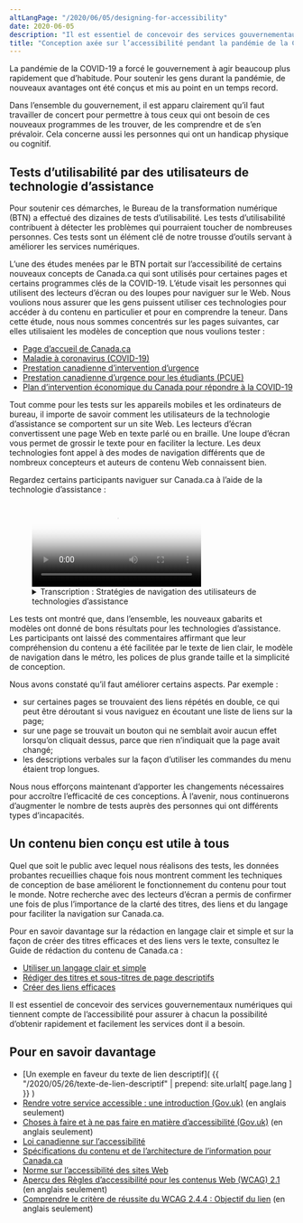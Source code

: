 ```yaml
---
altLangPage: "/2020/06/05/designing-for-accessibility"
date: 2020-06-05
description: "Il est essentiel de concevoir des services gouvernementaux numériques qui tiennent compte de l’accessibilité pour assurer à chacun la possibilité d’obtenir rapidement et facilement les services dont il a besoin."
title: "Conception axée sur l’accessibilité pendant la pandémie de la COVID-19"
---
```


La pandémie de la COVID-19 a forcé le gouvernement à agir beaucoup plus rapidement que d’habitude. Pour soutenir les gens durant la pandémie, de nouveaux avantages ont été conçus et mis au point en un temps record.

Dans l’ensemble du gouvernement, il est apparu clairement qu’il faut travailler de concert pour permettre à tous ceux qui ont besoin de ces nouveaux programmes de les trouver, de les comprendre et de s’en prévaloir. Cela concerne aussi les personnes qui ont un handicap physique ou cognitif.

## Tests d’utilisabilité par des utilisateurs de technologie d’assistance

Pour soutenir ces démarches, le Bureau de la transformation numérique (BTN) a effectué des dizaines de tests d’utilisabilité. Les tests d’utilisabilité contribuent à détecter les problèmes qui pourraient toucher de nombreuses personnes. Ces tests sont un élément clé de notre trousse d’outils servant à améliorer les services numériques.

L’une des études menées par le BTN portait sur l’accessibilité de certains nouveaux concepts de Canada.ca qui sont utilisés pour certaines pages et certains programmes clés de la COVID-19. L’étude visait les personnes qui utilisent des lecteurs d’écran ou des loupes pour naviguer sur le Web. Nous voulions nous assurer que les gens puissent utiliser ces technologies pour accéder à du contenu en particulier et pour en comprendre la teneur. Dans cette étude, nous nous sommes concentrés sur les pages suivantes, car elles utilisaient les modèles de conception que nous voulions tester&nbsp;:

- [Page d’accueil de Canada.ca](https://www.canada.ca/fr.html)
- [Maladie à coronavirus (COVID-19)](https://www.canada.ca/fr/sante-publique/services/maladies/maladie-coronavirus-covid-19.html)
- [Prestation canadienne d’intervention d’urgence](https://www.canada.ca/fr/services/prestations/ae/pcusc-application.html)
- [Prestation canadienne d’urgence pour les étudiants (PCUE)](https://www.canada.ca/fr/agence-revenu/services/prestations/prestation-urgence-etudiants.html)
- [Plan d’intervention économique du Canada pour répondre à la COVID-19](https://www.canada.ca/fr/ministere-finances/plan-intervention-economique.html)

Tout comme pour les tests sur les appareils mobiles et les ordinateurs de bureau, il importe de savoir comment les utilisateurs de la technologie d’assistance se comportent sur un site Web. Les lecteurs d’écran convertissent une page Web en texte parlé ou en braille. Une loupe d’écran vous permet de grossir le texte pour en faciliter la lecture. Les deux technologies font appel à des modes de navigation différents que de nombreux concepteurs et auteurs de contenu Web connaissent bien.

Regardez certains participants naviguer sur Canada.ca à l’aide de la technologie d’assistance&nbsp;:



<figure class="wb-mltmd wb-init video cc_on">
	<video poster="/images/assistive-tech/poster.jpg" title="Stratégies de navigation des utilisateurs de technologies d’assistance">
		<source type="video/mp4" src="/images/assistive-tech/assistive-tech-nav-1080x600-fr.mp4" />
		<track src="#inline-captions" kind="captions" data-type="text/html" srclang="fr" label="French" />
	</video>
  <figcaption>
    <details id="inline-captions">
			<summary>Transcription&nbsp;: Stratégies de navigation des utilisateurs de technologies d’assistance</summary>
      <p class="wet-boew-vd"><b>Titre&nbsp;:</b> Quelques stratégies de navigation au moyen de technologies d’assistance sur Canada.ca – mai 2020</p>
      <p class="wet-boew-vd"><b>Sous-titre&nbsp;:</b> Le participant ARCA-03 - utilisateur de JAWS - Soutien financier à partir de la page d’accueil de Canada.ca</p>
      <p class="wet-boew-vd">(On aperçoit une capture d’écran de la page d’accueil de Canada.ca. Nous faisons un zoom avant et nous voyons la fenêtre «&nbsp;Liste de liens&nbsp;» s’ouvrir en haut de la page. (Dans la fenêtre, une liste de liens s’affiche et chacun est surligné au fur et à mesure que le participant le lit à voix haute.)</p>
      <p>
        <span class="wb-tmtxt" data-begin="8.34s" data-dur="04.03s"><b>Participant 1:</b> je ne peux pas utiliser «&nbsp;Passer au contenu principal&nbsp;», </span>
        <span class="wb-tmtxt" data-begin="12.39s" data-dur="01.33s">je ne sais pas vraiment ce qui se trouve ici,</span>
        <span class="wb-tmtxt" data-begin="13.74s" data-dur="01.63s"> donc nous devrons regarder le tout.</span>
      </p>
      <p class="wet-boew-vd">(<b>Légende&nbsp;:</b> Naviguer en explorant la liste de liens sur la page)</p>
      <p>
        <span class="wb-tmtxt" data-begin="19.02s" data-dur="06.76s">D’accord, voyons voir, je vois «&nbsp;Pensions publiques&nbsp;» </span>
        <span class="wb-tmtxt" data-begin="22.17s" data-dur="05.80s">«&nbsp;Obtenir un passeport&nbsp;»... Ah! D’accord.</span>
      </p>
      <p class="wet-boew-vd">(Coronavirus (COVID-19) est surligné)</p>
      <p>
        <span class="wb-tmtxt" data-begin="27.99s" data-dur="03.81s">Coronavirus - il y a peut-être quelque chose ici. </span>
        <span class="wb-tmtxt" data-begin="31.82s" data-dur="01.91s">Vous parlez à une personne qui a été mise à pied,</span>
        <span class="wb-tmtxt" data-begin="33.75s" data-dur="01.99s"> donc nous trouverons peut-être quelque chose ici. </span>
        <span class="wb-tmtxt" data-begin="35.76s" data-dur="02.23s">Nous y reviendrons </span>
        <span class="wb-tmtxt" data-begin="38.01s" data-dur="06.60s">dans une minute.</span>
      </p>
      <p class="wet-boew-vd">(«&nbsp;Obtenez le soutien dont vous avez besoin&nbsp;» est surligné.)</p>
      <p>
        <span class="wb-tmtxt" data-begin="44.63s" data-dur="02.48s">Je vais donc commencer par «&nbsp;Obtenez le </span>
        <span class="wb-tmtxt" data-begin="47.13s" data-dur="02.83s">soutien dont vous avez besoin&nbsp;» afin de voir </span>
        <span class="wb-tmtxt" data-begin="49.98s" data-dur="03.04s">si je trouve quelque chose qui ressemble au moins</span>
        <span class="wb-tmtxt" data-begin="53.04s" data-dur="02.97s"> à un bon point de départ. Je vais donc me rendre là.</span>
      <p>
        <span class="wb-tmtxt" data-begin="54.97s" data-dur="02.00s"><b>Animateur&nbsp;:</b> D’accord</span>
      </p>
      <p class="wet-boew-vd">(Zoom arrière afin de montrer que la page devient celle du Plan d’intervention économique.)</p>
      <p class="wet-boew-vd"><b>Sous-titre&nbsp;:</b> Le participant ARCA-02 - utilisateur de JAWS – Soutien financier à partir de la page du Plan d’intervention économique</p>
      <p class="wet-boew-vd">(Capture d’écran d’une page intitulée «&nbsp;Plan d’intervention économique du Canada pour répondre à la COVID-19&nbsp;». Une case se déplace vers le bas de la page, en mettant en évidence différents éléments pendant qu’une voix robotisée [le lecteur d’écran] lit ce qui y est affiché.)</p>
      <p>
        <span class="wb-tmtxt" data-begin="61.00s" data-dur="02.14s"><b>Lecteur d’écran&nbsp;:</b> Obtenez le soutien dont vous avez besoin.</span>
        <span class="wb-tmtxt" data-begin="62.01s" data-dur="02.85s"> Plan d’intervention économique du Canada pour répondre à</span>
        <span class="wb-tmtxt" data-begin="65.18s" data-dur="01.44s">la COVID-19 tiret Canada.ca. Sélection de la langue, niveau de titre –</span>
      </p>
      <p class="wet-boew-vd">(La case surligne la page titre, puis continue de se déplacer vers le bas de la page.)</p>
      <p>
        <span class="wb-tmtxt" data-begin="66.0s" data-dur="02.00s">Plan d’intervention économique du Canada pour répondre à la COVID-19 –</span>
        <span class="wb-tmtxt" data-begin="68.00s" data-dur="01.50s">Titre de niveau 1. Le gouvernement du Canada prend des mesures immédiates,</span>
        <span class="wb-tmtxt" data-begin="69.50s" data-dur="01.50s"> importantes et décisives pour appuyer les Canadiens </span>
        <span class="wb-tmtxt" data-begin="71.00s" data-dur="01.50s">et les entreprises qui sont aux prises avec des   </span>
        <span class="wb-tmtxt" data-begin="72.50s" data-dur="01.50s">difficultés en raison de l’éclosion</span>
        <span class="wb-tmtxt" data-begin="74.00s" data-dur="02.28s">mondiale de la COVID-19.</span>
      </p>
      <p class="wet-boew-vd"><b>Légende&nbsp;:</b> Naviguer par élément de page</p>
      <p>
        <span class="wb-tmtxt" data-begin="74.0s" data-dur="01.50s">Titre de niveau 2 – Sur cette page, </span>
        <span class="wb-tmtxt" data-begin="75.5s" data-dur="01.0s">liste à trois puces,</span>
        <span class="wb-tmtxt" data-begin="76.50s" data-dur="01.5s">Puce, hyperlien&nbsp;: Soutien aux particuliers. </span>
        <span class="wb-tmtxt" data-begin="78.0s" data-dur="01.5s">Puce, hyperlien&nbsp;: Soutien aux entreprises. </span>
        <span class="wb-tmtxt" data-begin="79.50s" data-dur="01.5s">Puce, hyperlien&nbsp;: Soutien aux secteurs. </span>
        <span class="wb-tmtxt" data-begin="81.00s" data-dur="01.0s">Fin de la liste. </span>
        <span class="wb-tmtxt" data-begin="82.00s" data-dur="01.5s"><b>Participant 2:</b> Je vais choisir particuliers,</span>
        <span class="wb-tmtxt" data-begin="83.50s" data-dur="05.97s"> Soutien aux particuliers.</span>
      </p>
      <p>
        <span class="wb-tmtxt" data-begin="85.00s" data-dur="01.5s">Cela ne devrait pas aller trop vite, en fait</span>
        <span class="wb-tmtxt" data-begin="86.5s" data-dur="05.0s">je suis un lecteur JAWS lent par rapport aux autres. </span>
      </p>
      <p class="wet-boew-vd">(La case de sélection retourne au titre «&nbsp;Soutien aux particuliers&nbsp;» et se dirige vers le lien «&nbsp;Soutien aux particuliers&nbsp;»)</p>
      <p>
        <span class="wb-tmtxt" data-begin="93.00s" data-dur="02.0s"><b>Lecteur d’écran&nbsp;:</b> Titre de niveau 2 – Soutien aux particuliers.</span>
        <span class="wb-tmtxt" data-begin="95.5s" data-dur="01.5s"> Titre de niveau 3 – Particuliers et familles.</span>
        <span class="wb-tmtxt" data-begin="97.0s" data-dur="01.5s"> Liste comportant cinq éléments. </span>
        <span class="wb-tmtxt" data-begin="98.5s" data-dur="07.0s">Complément salarial temporaire pour les travailleurs essentiels à faible revenu.</span>
      </p>
      <p>
        <span class="wb-tmtxt" data-begin="107.72s" data-dur="02.41s"> <b>Participant 2:</b> Travailleurs essentiels à faible revenu... il n’est pas un travailleur</span>
        <span class="wb-tmtxt" data-begin="110.15s" data-dur="05.97s"> essentiel, n’est-ce pas? On ne le mentionne pas dans les instructions.</span>
      </p>
      <p>
        <span class="wb-tmtxt" data-begin="115.25s" data-dur="05.97s"><b>Lecteur d’écran&nbsp;:</b> (Unintelligible).</span>
      </p>
      <p class="wet-boew-vd">(La sélection se déplace aux autres éléments de la liste – Hausse des montants de l’Allocation canadienne pour enfants, Paiement du crédit spécial pour la taxe sur les produits et services, Délai supplémentaire pour produire une déclaration de revenus et se dirige vers le titre «&nbsp;Personnes ayant subi une perte de revenus&nbsp;»).</p>
      <p>
        <span class="wb-tmtxt" data-begin="121.0s" data-dur="02.5s">Titre de niveau 3 – Personnes ayant subi une perte de revenus.</span>
        <span class="wb-tmtxt" data-begin="123.5s" data-dur="01.50s"><b>Participant 2:</b> Hah!</span>
      </p>
      <p>
        <span class="wb-tmtxt" data-begin="125.0s" data-dur="01.50s"><b>Lecteur d’écran&nbsp;:</b> Liste comprenant un élément.</span>
        <span class="wb-tmtxt" data-begin="126.5s" data-dur="05.00s">Prestation canadienne d’urgence (PCU) – bouton réduit.</span>
        <span class="wb-tmtxt" data-begin="131.5s" data-dur="05.00s">Titre de niveau 3 – Personnes autochtones.</span>
      </p>
      <p class="wet-boew-vd">(La sélection se déplace à partir de la section «&nbsp;Personnes autochtones&nbsp;».)</p>
      <p>
        <span class="wb-tmtxt" data-begin="136.5s" data-dur="03.00s">Prestation canadienne d’urgence (PCU) – bouton agrandi.</span>
      </p>
      <p>
        <span class="wb-tmtxt" data-begin="139.61s" data-dur="03.17s"><b>Participant 2&nbsp;:</b> C’est un lien réduit, qui s’est</span>
        <span class="wb-tmtxt" data-begin="142.8s" data-dur="02.07s"> bel et bien agrandi, ce qui est une bonne chose – cela a fonctionné. </span>
        <span class="wb-tmtxt" data-begin="144.89s" data-dur="03.97s">Parce qu’ils ne fonctionnent pas toujours.</span>
      </p>
      <p>
        <span class="wb-tmtxt" data-begin="148.89s" data-dur="05.97s"><b>Lecteur d’écran&nbsp;:</b> Nous offrons une prestation imposable de 2 000 $ toutes les 4 semaines...</span>
      </p>
      <p class="wet-boew-vd"><b>Sous-titre&nbsp;:</b> Le participant ARCA-05 - Utilisateur du logiciel de grossissement de texte Windows – Quand faire une autre demande de PCU.</p>
      <p>
        <span class="wb-tmtxt" data-begin="156.97s" data-dur="02.48s"><b>Participant 3:</b> D’accord, je vais tout simplement à «&nbsp;Faites une autre demande&nbsp;» </span>
        <span class="wb-tmtxt" data-begin="159.47s" data-dur="02.11s">et je vois ce que disent les instructions sur les prochaines étapes à suivre.</span>
      </p>
      <p>
        <span class="wb-tmtxt" data-begin="161.6s" data-dur="01.44s">C’est écrit juste en dessous de toute façon, </span>
        <span class="wb-tmtxt" data-begin="163.06s" data-dur="02.75s">«&nbsp;Si votre situation se poursuit, vous devez </span>
        <span class="wb-tmtxt" data-begin="165.83s" data-dur="05.97s">refaire une demande de...&nbsp;»</span>
      </p>
      <p class="wet-boew-vd">(Le pointeur se déplace sur l’écran afin de trouver plus d’information.)</p>
      <p>
        <span class="wb-tmtxt" data-begin="175.3s" data-dur="02.96s">Donc, je ne suis pas certain, parce que le </span>
        <span class="wb-tmtxt" data-begin="178.28s" data-dur="02.35s">moment auquel je dois présenter ma demande </span>
        <span class="wb-tmtxt" data-begin="180.65s" data-dur="01.69s">pour le versement du 10 mai ce n’est pas indiqué ici, </span>
        <span class="wb-tmtxt" data-begin="182.36s" data-dur="01.81s">où je m’attendais à le voir. On indique tout simplement </span>
        <span class="wb-tmtxt" data-begin="184.19s" data-dur="03.34s">que je dois présenter une nouvelle demande aux quatre semaines.</span>
      </p>
      <p class="wet-boew-vd">Légende&nbsp;: Utilise le menu latéral pour s’orienter.</p>
      <p class="wet-boew-vd">(Le pointeur se déplace au menu Section, situé à droite de l’écran.)</p>
      <span class="wb-tmtxt" data-begin="187.55s" data-dur="04.90s">Oui&nbsp;: «&nbsp;Qui peut faire une demande&nbsp;», «&nbsp;Comment faire une demande&nbsp;»,</span>
      <span class="wb-tmtxt" data-begin="192.47s" data-dur="01.74s"> on m’indique que je me trouve ici, «&nbsp;Continuez de recevoir </span>
      <span class="wb-tmtxt" data-begin="194.23s" data-dur="02.84s">vos paiements&nbsp;». Donc, je sens que je suis </span>
      <span class="wb-tmtxt" data-begin="197.09s" data-dur="05.97s">au bon endroit. Ah! Voilà!</span>
      <p class="wet-boew-vd">(Le pointeur se déplace sous le lien «&nbsp;Déterminez quand faire une autre demande&nbsp;».)</p>
      <p class="wet-boew-vd"><b>Sous-titre&nbsp;:</b> Participant ARCA-04 - Le participant ARCA-04 – Utilise NVDA – Contactez-nous à propos de la PCU.</p>
      <p class="wet-boew-vd">(Capture d’écran d’une page intitulée&nbsp;: «&nbsp;Demander la PCU auprès de l’ARC&nbsp;: Comment faire une demande&nbsp;». On trouve un menu intitulé «&nbsp;Sections&nbsp;» sur le côté droit de la page. Une case de sélection se déplace autour des éléments qui se trouvent sur la page. On peut entendre le lecteur d’écran par l’intermédiaire de la vidéo, mais les paroles sont inintelligibles.)</p>
      <p>
        <span class="wb-tmtxt" data-begin="218.00s" data-dur="04.0s"><b>Participant 4:</b> Contactez-nous à propos de la PCU – Hé! Essayons ça!</span>
      </p>
      <p class="wet-boew-vd">(page intitulée&nbsp;: «&nbsp;Contactez-nous à propos de la PCU &nbsp;» )</p>
      <p>
        <span class="wb-tmtxt" data-begin="222.00s" data-dur="15.0s"><b>Lecteur d’écran&nbsp;:</b> (Inintelligible)</span>
      </p>
      <p>
        <span class="wb-tmtxt" data-begin="243.00s" data-dur="6.0s"><b>Participant 4:</b> On peut communiquer avec le ministère auprès duquel on a fait la demande, ce qui est bien.</span>
      </p>
      <p class="wet-boew-vd">(La case de sélection indique  «&nbsp;Si vous avez demandé la PCU auprès de l'ARC&nbsp;». Cela s'étend, révélant 3 sous-points. La sélection se déplace vers le premier, qui est&nbsp;: «&nbsp;Renseignez-vous sur le statut de votre paiement de PCU&nbsp;». Cela ouvre à révéler «&nbsp;Contactez l'ARC au&nbsp;: 1-800-959-7383&nbsp;».)</p>
      <p>
        <span class="wb-tmtxt" data-begin="256.00s" data-dur="10.0s">1-800-959-8281. Oh, c’est le numéro habituel de l’Agence du revenu du Canada.</span>
      </p>
    </details>
  </figcaption>
</figure>

Les tests ont montré que, dans l’ensemble, les nouveaux gabarits et modèles ont donné de bons résultats pour les technologies d’assistance. Les participants ont laissé des commentaires affirmant que leur compréhension du contenu a été facilitée par le texte de lien clair, le modèle de navigation dans le métro, les polices de plus grande taille et la simplicité de conception.

Nous avons constaté qu’il faut améliorer certains aspects. Par exemple&nbsp;:

- sur certaines pages se trouvaient des liens répétés en double, ce qui peut être déroutant si vous naviguez en écoutant une liste de liens sur la page;
- sur une page se trouvait un bouton qui ne semblait avoir aucun effet lorsqu’on cliquait dessus, parce que rien n’indiquait que la page avait changé;
- les descriptions verbales sur la façon d’utiliser les commandes du menu étaient trop longues.

Nous nous efforçons maintenant d’apporter les changements nécessaires pour accroître l’efficacité de ces conceptions. À l’avenir, nous continuerons d’augmenter le nombre de tests auprès des personnes qui ont différents types d’incapacités.

## Un contenu bien conçu est utile à tous

Quel que soit le public avec lequel nous réalisons des tests, les données probantes recueillies chaque fois nous montrent comment les techniques de conception de base améliorent le fonctionnement du contenu pour tout le monde. Notre recherche avec des lecteurs d’écran a permis de confirmer une fois de plus l’importance de la clarté des titres, des liens et du langage pour faciliter la navigation sur Canada.ca.

Pour en savoir davantage sur la rédaction en langage clair et simple et sur la façon de créer des titres efficaces et des liens vers le texte, consultez le Guide de rédaction du contenu de Canada.ca&nbsp;:

- [Utiliser un langage clair et simple](https://www.canada.ca/fr/secretariat-conseil-tresor/services/communications-gouvernementales/guide-redaction-contenu-canada.html#toc6)
- [Rédiger des titres et sous-titres de page descriptifs](https://www.canada.ca/fr/secretariat-conseil-tresor/services/communications-gouvernementales/guide-redaction-contenu-canada.html#wp5-1)
- [Créer des liens efficaces](https://www.canada.ca/fr/secretariat-conseil-tresor/services/communications-gouvernementales/guide-redaction-contenu-canada.html#toc11)

Il est essentiel de concevoir des services gouvernementaux numériques qui tiennent compte de l’accessibilité pour assurer à chacun la possibilité d’obtenir rapidement et facilement les services dont il a besoin.

## Pour en savoir davantage

- [Un exemple en faveur du texte de lien descriptif]( {{ "/2020/05/26/texte-de-lien-descriptif" | prepend: site.urlalt[ page.lang ] }} )
- [Rendre votre service accessible&nbsp;: une introduction (Gov.uk)](https://www.gov.uk/service-manual/helping-people-to-use-your-service/making-your-service-accessible-an-introduction) (en anglais seulement)
- [Choses à faire et à ne pas faire en matière d’accessibilité (Gov.uk)](https://accessibility.blog.gov.uk/2016/09/02/dos-and-donts-on-designing-for-accessibility/) (en anglais seulement)
- [Loi canadienne sur l’accessibilité](https://laws-lois.justice.gc.ca/fra/lois/A-0.6/)
- [Spécifications du contenu et de l’architecture de l’information pour Canada.ca](https://www.canada.ca/fr/secretariat-conseil-tresor/services/communications-gouvernementales/specifications-contenu-architecture-information-canada.html)
- [Norme sur l’accessibilité des sites Web](https://www.tbs-sct.gc.ca/pol/doc-fra.aspx?id=23601)
- [Aperçu des Règles d’accessibilité pour les contenus Web (WCAG) 2.1](https://www.w3.org/TR/WCAG21/) (en anglais seulement)
- [Comprendre le critère de réussite du WCAG 2.4.4&nbsp;: Objectif du lien](https://www.w3.org/WAI/WCAG21/Understanding/link-purpose-in-context.html) (en anglais seulement)
